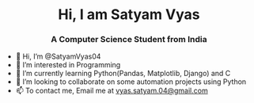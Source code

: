 <h1 align="center">Hi, I am Satyam Vyas</h1>
<h3 align="center">A Computer Science Student from India</h3>

- 👋 Hi, I’m @SatyamVyas04
- 👀 I’m interested in Programming
- 🌱 I’m currently learning Python(Pandas, Matplotlib, Django) and C
- 💞️ I’m looking to collaborate on some automation projects using Python
- 📫 To contact me, Email me at vyas.satyam.04@gmail.com
